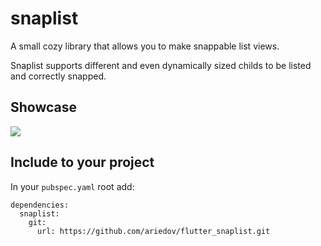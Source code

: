 # snaplist

A small cozy library that allows you to make snappable list views.

Snaplist supports different and even dynamically sized childs to be listed and correctly snapped.

## Showcase 

![](https://media.giphy.com/media/27bTHalyweVoc2psS2/giphy.gif)


## Include to your project
In your `pubspec.yaml` root add:

```
dependencies:
  snaplist:
    git:
      url: https://github.com/ariedov/flutter_snaplist.git
```
